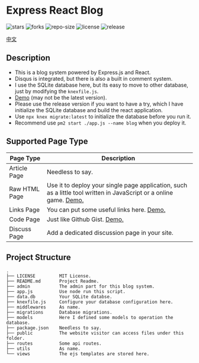 # Express React Blog
![stars](https://img.shields.io/github/stars/songquanpeng/lightx-cms) ![forks](https://img.shields.io/github/forks/songquanpeng/lightx-cms) ![repo-size](https://img.shields.io/github/repo-size/songquanpeng/lightx-cms) ![license](https://img.shields.io/github/license/songquanpeng/lightx-cms) ![release](https://img.shields.io/github/v/release/songquanpeng/lightx-cms)

[中文](https://iamazing.cn/page/LIGHTX-CMS-使用记录以及-TODO-事项)
## Description
+ This is a blog system powered by Express.js and React.
+ Disqus is integrated, but there is also a built in comment system.
+ I use the SQLite database here, but its easy to move to other database, just by modifying the `knexfile.js`.
+ [Demo](https://iamazing.cn/) (may not be the latest version).
+ Please use the release version if you want to have a try, which I have initialize the SQLite database and build the react application.
+ Use `npx knex migrate:latest` to initialize the database before you run it.
+ Recommend use `pm2 start ./app.js --name blog` when you deploy it. 

## Supported Page Type
|Page Type|Description|
|---|---|
|Article Page | Needless to say.|
|Raw HTML Page | Use it to deploy your single page application, such as a little tool written in JavaScript or a online game. [Demo.](https://iamazing.cn/page/online-battle-city)|
|Links Page| You can put some useful links here. [Demo.](https://iamazing.cn/page/links)|
|Code Page| Just like Github Gist. [Demo.](https://iamazing.cn/page/使用-Pygame-生成大量小球)|
|Discuss Page| Add a dedicated discussion page in your site.|

## Project Structure
```
.
├── LICENSE         MIT License.
├── README.md       Project Readme.
├── admin           The admin part for this blog system.
├── app.js          Use node run this script.
├── data.db         Your SQLite databse.
├── knexfile.js     Configure your database configuration here.
├── middlewares     As name.
├── migrations      Database migrations.
├── models          Here I defined some models to operation the database.
├── package.json    Needless to say.
├── public          The website visitor can access files under this folder.
├── routes          Some api routes.
├── utils           As name.
└── views           The ejs templates are stored here.
```